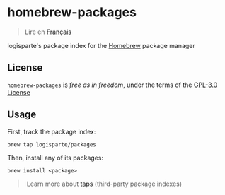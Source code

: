 # homebrew-packages

> Lire en [Français](/docs/README.fr.md)

logisparte's package index for the [Homebrew](https://brew.sh) package manager

## License

`homebrew-packages` is _free as in freedom_, under the terms of the [GPL-3.0 License](/LICENSE)

## Usage

First, track the package index:

```shell
brew tap logisparte/packages
```

Then, install any of its packages:

```shell
brew install <package>
```

> Learn more about [taps](https://docs.brew.sh/Taps) (third-party package indexes)
